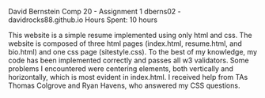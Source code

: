 David Bernstein
Comp 20 - Assignment 1
dberns02 - davidrocks88.github.io
Hours Spent: 10 hours

This website is a simple resume implemented using only html and css. 
The website is composed of three html pages (index.html, resume.html, and 
        bio.html) and one css page (sitestyle.css).
To the best of my knowledge, my code has been implemented correctly and passes
        all w3 validators.
Some problems I encountered were centering elements, both vertically and
        horizontally, which is most evident in index.html.
I received help from TAs Thomas Colgrove and Ryan Havens, who answered my CSS
        questions.